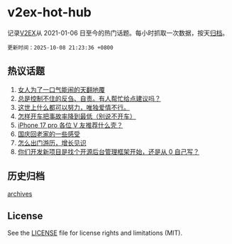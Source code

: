 # v2ex-hot-hub

 记录[V2EX](https://www.v2ex.com/)从 2021-01-06 日至今的热门话题。每小时抓取一次数据，按天[归档](archives)。

`更新时间：2025-10-08 21:23:36 +0800`

## 热议话题

1. [女人为了一口气能闹的天翻地覆](https://www.v2ex.com/t/1163682)
1. [总是控制不住的反刍、自责。有人帮忙给点建议吗？](https://www.v2ex.com/t/1163656)
1. [这世上什么都可以努力，唯独爱情不行。](https://www.v2ex.com/t/1163697)
1. [怎样开车把事故率降到最低（别说不开车）](https://www.v2ex.com/t/1163725)
1. [iPhone 17 pro 各位 V 友推荐什么壳？](https://www.v2ex.com/t/1163649)
1. [国庆回老家的一些感受](https://www.v2ex.com/t/1163688)
1. [怎么出门游历，增长见识](https://www.v2ex.com/t/1163652)
1. [你们开发新项目是找个开源后台管理框架开始，还是从 0 自己写？](https://www.v2ex.com/t/1163677)

## 历史归档

[archives](archives)

## License

See the [LICENSE](LICENSE) file for license rights and limitations (MIT).
